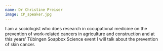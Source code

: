 ```yaml
---
name: Dr Christine Preiser
image: CP_speaker.jpg
---
```


I am a sociologist who does research in occupational medicine on the prevention of work-related cancers in agriculture and construction and at this years’ Tübingen Soapbox Science event I will talk about the prevention of skin cancer.
